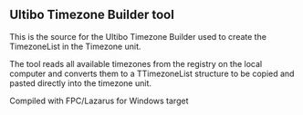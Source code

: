 ## Ultibo Timezone Builder tool

This is the source for the Ultibo Timezone Builder used to create the TimezoneList in the Timezone unit.

The tool reads all available timezones from the registry on the local computer and converts them to a TTimezoneList structure to be copied and pasted directly into the timezone unit.


Compiled with FPC/Lazarus for Windows target
